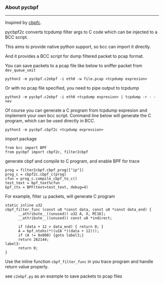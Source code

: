 ### About pycbpf
---

Inspired by [cbpfc](https://github.com/cloudflare/cbpfc).

pycbpf2c converts tcpdump filter args to C code which can be injected to a BCC script.

This aims to provide native python support, so bcc can import it directly.

And it provides a BCC script for dump filtered packet to pcap format.


You can save packets to a pcap file like below to sniffer packet from ```dev_queue_xmit```
```
python3 -m pycbpf.c2ebpf -i eth0 -w file.pcap <tcpdump expresion>
```

Or with no pcap file specified, you need to pipe output to tcpdump
```
python3 -m pycbpf.c2ebpf -i eth0 <tcpdump expresion> | tcpdump -r - -nev
```


Of course you can generate a C program from tcpdump expresion and implement your own bcc script.
Command line below will generate the C program, which can be used directly in BCC.
```
python3 -m pycbpf.cbpf2c <tcpdump expression>
```
import package
```
from bcc import BPF
from pycbpf import cbpf2c, filter2cbpf
```
generate cbpf and compile to C program, and enable BPF for trace
```
prog = filter2cbpf.cbpf_prog(["ip"])
prog_c = cbpf2c.cbpf_c(prog)
cfun = prog_c.compile_cbpf_to_c()
test_text = bpf_text%cfun
bpf_ctx = BPF(text=test_text, debug=4)
```

For example, filter ```ip``` packets, will generate C program
```
static inline u32
cbpf_filter_func (const u8 *const data, const u8 *const data_end) {
      __attribute__((unused)) u32 A, X, M[16];
      __attribute__((unused)) const u8 *indirect;

      if (data + 12 > data_end) { return 0; }
      A = bpf_ntohs(*((u16 *)(data + 12)));
      if (A != 0x800) {goto label3;}
      return 262144;
label3:
      return 0;
}
```
Use the inline function ```cbpf_filter_func``` in you trace program and handle return value properly.

see ```c2ebpf.py``` as an example to save packets to pcap files